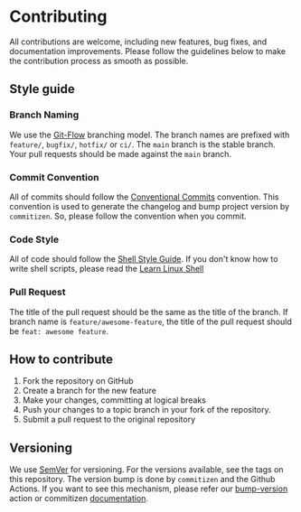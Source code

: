 Contributing
===

All contributions are welcome, including new features, bug fixes, and documentation improvements.
Please follow the guidelines below to make the contribution process as smooth as possible.

Style guide
---

### Branch Naming

We use the [Git-Flow](https://nvie.com/posts/a-successful-git-branching-model/) branching model.
The branch names are prefixed with `feature/`, `bugfix/`, `hotfix/` or `ci/`.
The `main` branch is the stable branch. Your pull requests should be made against the `main` branch.

### Commit Convention

All of commits should follow the [Conventional Commits](https://www.conventionalcommits.org/en/v1.0.0/) convention.
This convention is used to generate the changelog and bump project version by `commitizen`.
So, please follow the convention when you commit.

### Code Style

All of code should follow the [Shell Style Guide](https://google.github.io/styleguide/shellguide.html).
If you don't know how to write shell scripts, please read the [Learn Linux Shell](https://learn.openwaterfoundation.org/owf-learn-linux-shell/)

### Pull Request

The title of the pull request should be the same as the title of the branch.
If branch name is `feature/awesome-feature`, the title of the pull request should be `feat: awesome feature`.

How to contribute
---

1. Fork the repository on GitHub
2. Create a branch for the new feature
3. Make your changes, committing at logical breaks
4. Push your changes to a topic branch in your fork of the repository.
5. Submit a pull request to the original repository

Versioning
---

We use [SemVer](http://semver.org/) for versioning. For the versions available, see the tags on this repository. 
The version bump is done by `commitizen` and the Github Actions. If you want to see this mechanism,
please refer our [bump-version](.github/workflows/bump-version.yml) action
or commitizen [documentation](https://commitizen-tools.github.io/commitizen/).
